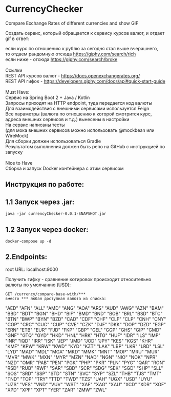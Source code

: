 # CurrencyChecker
Compare Exchange Rates of different currencies and show GIF

Создать сервис, который обращается к сервису курсов валют, и отдает gif в ответ:  

если курс по отношению к рублю за сегодня стал выше вчерашнего,  
то отдаем рандомную отсюда 
https://giphy.com/search/rich  \
если ниже - отсюда   https://giphy.com/search/broke
\
\
Ссылки  
REST API курсов валют - https://docs.openexchangerates.org/  
REST API гифок - https://developers.giphy.com/docs/api#quick-start-guide  
\
Must Have:  
Сервис на Spring Boot 2 + Java / Kotlin  
Запросы приходят на HTTP endpoint, туда передается код валюты  
Для взаимодействия с внешними сервисами используется Feign  
Все параметры (валюта по отношению к которой смотрится курс,   
адреса внешних сервисов и т.д.) вынесены в настройки  
На сервис написаны тесты   
(для мока внешних сервисов можно использовать @mockbean или WireMock)   
Для сборки должен использоваться Gradle  
Результатом выполнения должен быть репо на GitHub с инструкцией по запуску  
\
Nice to Have  
Сборка и запуск Docker контейнера с этим сервисом


Инструкция по работе:
---
1.1 Запуск через .jar:
---
```
java -jar currencyChecker-0.0.1-SNAPSHOT.jar
```
1.2 Запуск через docker:
---
```
docker-compose up -d
```
2.Endpoints:
---  
root URL: localhost:9000


Получить гифку - сравнение котировок происходит относительно валюты по умолчанию (USD):

    GET /currency/compare-base-with/***
    вместо *** любая доступная валюта из списка:

"AED"
"AFN"
"ALL"
"AMD"
"ANG"
"AOA"
"ARS"
"AUD"
"AWG"
"AZN"
"BAM"
"BBD"
"BDT"
"BGN"
"BHD"
"BIF"
"BMD"
"BND"
"BOB"
"BRL"
"BSD"
"BTC"
"BTN"
"BWP"
"BYN"
"BZD"
"CAD"
"CDF"
"CHF"
"CLF"
"CLP"
"CNH"
"CNY"
"COP"
"CRC"
"CUC"
"CUP"
"CVE"
"CZK"
"DJF"
"DKK"
"DOP"
"DZD"
"EGP"
"ERN"
"ETB"
"EUR"
"FJD"
"FKP"
"GBP"
"GEL"
"GGP"
"GHS"
"GIP"
"GMD"
"GNF"
"GTQ"
"GYD"
"HKD"
"HNL"
"HRK"
"HTG"
"HUF"
"IDR"
"ILS"
"IMP"
"INR"
"IQD"
"IRR"
"ISK"
"JEP"
"JMD"
"JOD"
"JPY"
"KES"
"KGS"
"KHR"
"KMF"
"KPW"
"KRW"
"KWD"
"KYD"
"KZT"
"LAK"
"LBP"
"LKR"
"LRD"
"LSL"
"LYD"
"MAD"
"MDL"
"MGA"
"MKD"
"MMK"
"MNT"
"MOP"
"MRU"
"MUR"
"MVR"
"MWK"
"MXN"
"MYR"
"MZN"
"NAD"
"NGN"
"NIO"
"NOK"
"NPR"
"NZD"
"OMR"
"PAB"
"PEN"
"PGK"
"PHP"
"PKR"
"PLN"
"PYG"
"QAR"
"RON"
"RSD"
"RUB"
"RWF"
"SAR"
"SBD"
"SCR"
"SDG"
"SEK"
"SGD"
"SHP"
"SLL"
"SOS"
"SRD"
"SSP"
"STD"
"STN"
"SVC"
"SYP"
"SZL"
"THB"
"TJS"
"TMT"
"TND"
"TOP"
"TRY"
"TTD"
"TWD"
"TZS"
"UAH"
"UGX"
"USD"
"UYU"
"UZS"
"VES"
"VND"
"VUV"
"WST"
"XAF"
"XAG"
"XAU"
"XCD"
"XDR"
"XOF"
"XPD"
"XPF"
"XPT"
"YER"
"ZAR"
"ZMW"
"ZWL"

